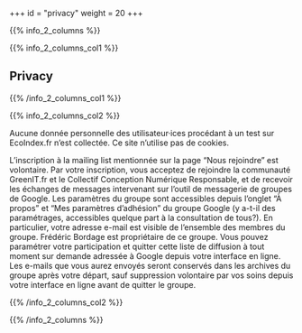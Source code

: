 +++
id = "privacy"
weight = 20
+++

{{% info_2_columns %}}

{{% info_2_columns_col1 %}}

## Privacy

{{% /info_2_columns_col1 %}}

{{% info_2_columns_col2 %}}

Aucune donnée personnelle des utilisateur·ices procédant à un test sur EcoIndex.fr n’est collectée. Ce site n’utilise
pas de cookies.

L’inscription à la mailing list mentionnée sur la page “Nous rejoindre” est volontaire. Par votre inscription, vous
acceptez de rejoindre la communauté GreenIT.fr et le Collectif Conception Numérique Responsable, et de recevoir les
échanges de messages intervenant sur l’outil de messagerie de groupes de Google. Les paramètres du groupe sont
accessibles depuis l’onglet “À propos” et “Mes paramètres d’adhésion” du groupe Google (y a-t-il des paramétrages,
accessibles quelque part à la consultation de tous?). En particulier, votre adresse e-mail est visible de l’ensemble des
membres du groupe. Frédéric Bordage est propriétaire de ce groupe. Vous pouvez paramétrer votre participation et quitter
cette liste de diffusion à tout moment sur demande adressée à Google depuis votre interface en ligne. Les e-mails que
vous aurez envoyés seront conservés dans les archives du groupe après votre départ, sauf suppression volontaire par vos
soins depuis votre interface en ligne avant de quitter le groupe.

{{% /info_2_columns_col2 %}}

{{% /info_2_columns %}}
